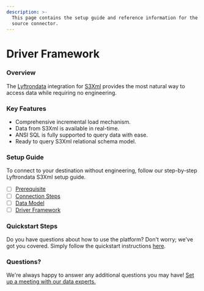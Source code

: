 ```yaml
---
description: >-
  This page contains the setup guide and reference information for the S3Xml
  source connector.
---
```


# Driver Framework

### Overview

The [Lyftrondata](https://www.lyftrondata.com/) integration for [S3Xml](https://www.lyftrondata.com/integration/technology-analytics/amazon-s3-xml/) provides the most natural way to access data while requiring no engineering.

### Key Features

* Comprehensive incremental load mechanism.
* Data from S3Xml is available in real-time.
* ANSI SQL is fully supported to query data with ease.
* Ready to query S3Xml relational schema model.

### Setup Guide

To connect to your destination without engineering, follow our step-by-step Lyftrondata S3Xml setup guide.

* [ ] [Prerequisite](../../amazon-s3/prerequisite.md)
* [ ] [Connection Steps](../../amazon-s3/connection-steps.md)
* [ ] [Data Model](../../amazon-s3/data-model/erd.md)
* [ ] [Driver Framework](../../amazon-s3/driver-framework/)

### Quickstart Steps

Do you have questions about how to use the platform? Don't worry; we've got you covered. Simply follow the quickstart instructions [here](../).

### Questions? <a href="#questions" id="questions"></a>

We're always happy to answer any additional questions you may have! [Set up a meeting with our data experts.](https://www.lyftrondata.com/book-a-meeting/)

